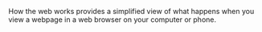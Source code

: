 How the web works provides a simplified view of what happens when you view a webpage in a web browser on your computer or phone.
